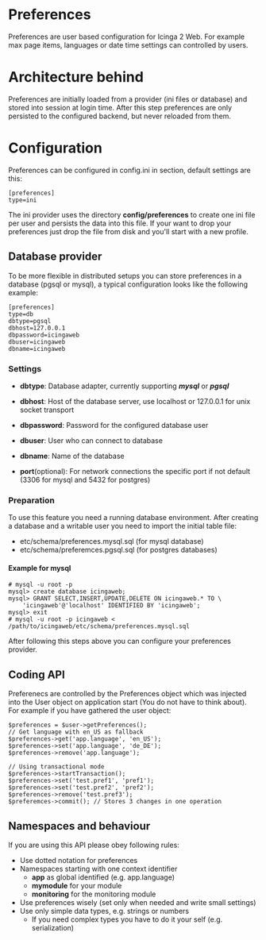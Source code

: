 # Preferences

Preferences are user based configuration for Icinga 2 Web. For example max page
items, languages or date time settings can controlled by users.

# Architecture behind

Preferences are initially loaded from a provider (ini files or database) and
stored into session at login time. After this step preferences are only
persisted to the configured backend, but never reloaded from them.

# Configuration

Preferences can be configured in config.ini in section, default settings are this:

    [preferences]
    type=ini

The ini provider uses the directory **config/preferences** to create one ini
file per user and persists the data into this file. If your want to drop your
preferences just drop the file from disk and you'll start with a new profile.

## Database provider

To be more flexible in distributed setups you can store preferences in a
database (pgsql or mysql), a typical configuration looks like the following
example:

    [preferences]
    type=db
    dbtype=pgsql
    dbhost=127.0.0.1
    dbpassword=icingaweb
    dbuser=icingaweb
    dbname=icingaweb

### Settings

* **dbtype**: Database adapter, currently supporting ***mysql*** or ***pgsql***

* **dbhost**: Host of the database server, use localhost or 127.0.0.1
for unix socket transport

* **dbpassword**: Password for the configured database user

* **dbuser**: User who can connect to database

* **dbname**: Name of the database

* **port**(optional): For network connections the specific port if not default
(3306 for mysql and 5432 for postgres)

### Preparation

To use this feature you need a running database environment. After creating a
database and a writable user you need to import the initial table file:

* etc/schema/preferences.mysql.sql (for mysql database)
* etc/schema/preferemces.pgsql.sql (for postgres databases)

#### Example for mysql

    # mysql -u root -p
    mysql> create database icingaweb;
    mysql> GRANT SELECT,INSERT,UPDATE,DELETE ON icingaweb.* TO \
        'icingaweb'@'localhost' IDENTIFIED BY 'icingaweb';
    mysql> exit
    # mysql -u root -p icingaweb < /path/to/icingaweb/etc/schema/preferences.mysql.sql

After following this steps above you can configure your preferences provider.

## Coding API

Preferenecs are controlled by the Preferences object which was injected into the
User object on application start (You do not have to think about). For example
if you have gathered the user object:

    $preferences = $user->getPreferences();
    // Get language with en_US as fallback
    $preferences->get('app.language', 'en_US');
    $preferences->set('app.language', 'de_DE');
    $preferences->remove('app.language');

    // Using transactional mode
    $preferences->startTransaction();
    $preferences->set('test.pref1', 'pref1');
    $preferences->set('test.pref2', 'pref2');
    $preferences->remove('test.pref3');
    $preferemces->commit(); // Stores 3 changes in one operation

## Namespaces and behaviour

If you are using this API please obey following rules:

* Use dotted notation for preferences
* Namespaces starting with one context identifier
    * **app** as global identified (e.g. app.language)
    * **mymodule** for your module
    * **monitoring** for the monitoring module
* Use preferences wisely (set only when needed and write small settings)
* Use only simple data types, e.g. strings or numbers
    * If you need complex types you have to do it your self (e.g. serialization)
